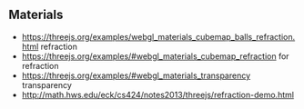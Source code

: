 ## Materials
- https://threejs.org/examples/webgl_materials_cubemap_balls_refraction.html refraction
- https://threejs.org/examples/#webgl_materials_cubemap_refraction for refraction
- https://threejs.org/examples/#webgl_materials_transparency transparency
- http://math.hws.edu/eck/cs424/notes2013/threejs/refraction-demo.html
